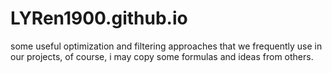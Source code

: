 # LYRen1900.github.io
some useful optimization and filtering approaches that we frequently use in our projects, of course, i may copy some formulas and ideas from others. 
